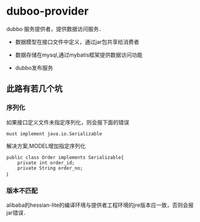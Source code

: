 # duboo-provider
 dubbo 服务提供者，提供数据访问服务．
 
* 数据模型在接口文件中定义，通过jar包共享给消费者

* 数据存储在mysql,通过mybatis框架提供数据访问功能

* dubbo发布服务

## 此路有若几个坑
### 序列化
如果接口定义文件未指定序列化，则会报下面的错误

```
must implement java.io.Serializable
```

解决方案,MODEL增加指定序列化
```
public class Order implements Serializable{
	private int order_id;
	private String order_no;
｝
```

### 版本不匹配
alibaba的hessian-lite的编译环境与提供者工程环境的jre版本应一致，否则会报jar错误．
